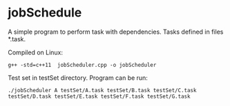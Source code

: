 # jobSchedule

A simple program to perform task with dependencies. Tasks defined in files *.task.

Compiled on Linux:
```
g++ -std=c++11  jobScheduler.cpp -o jobScheduler
```

Test set in testSet directory. Program can be run:
```
./jobScheduler A testSet/A.task testSet/B.task testSet/C.task testSet/D.task testSet/E.task testSet/F.task testSet/G.task
```
